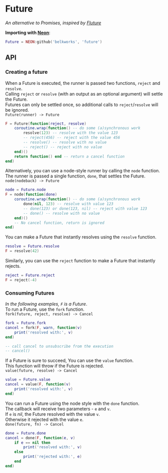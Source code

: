 
# Future
*An alternative to Promises, inspired by [Fluture](https://github.com/fluture-js/Fluture)*

**Importing with [Neon](https://github.com/Belkworks/NEON)**:
```lua
Future = NEON:github('belkworks', 'future')
```
## API
### Creating a future

When a Future is executed, the runner is passed two functions, `reject` and `resolve`.  
Calling `reject` or `resolve` (with an output as an optional argument) will settle the Future.  
Futures can only be settled once, so additional calls to `reject`/`resolve` will be ignored.  
`Future(runner) -> Future`
```lua
F = Future(function(reject, resolve)
    coroutine.wrap(function() -- do some (a)synchronous work
        resolve(123) -- resolve with the value 123
        -- reject(456) -- reject with the value 456
        -- resolve() -- resolve with no value
        -- reject() -- reject with no value
    end)()
    return function() end -- return a cancel function
end)
```

Alternatively, you can use a node-style runner by calling the `node` function.  
The runner is passed a single function, `done`, that settles the Future.  
`node(nodeback) -> Future`
```lua
node = Future.node
F = node(function(done)
    coroutine.wrap(function() -- do some (a)synchronous work
        done(nil, 123) -- resolve with value 123
        -- done(123) or done(123, nil) -- reject with value 123
        -- done() -- resolve with no value
    end)()
    -- No cancel function, return is ignored
end)
```

You can make a Future that instantly resolves using the `resolve` function.
```lua
resolve = Future.resolve
F = resolve(42)
```

Similarly, you can use the `reject` function to make a Future that instantly rejects.
```lua
reject = Future.reject
F = reject(-4)
```

### Consuming Futures
*In the following examples, `F` is a Future*.  
To run a Future, use the `fork` function.  
`fork(future, reject, resolve) -> Cancel`
```lua
fork = Future.fork
cancel = fork(F, warn, function(v)
    print('resolved with:', v)
end)

-- call cancel to unsubscribe from the execution
-- cancel()
```

If a Future is sure to succeed, You can use the `value` function.  
This function will throw if the Future is rejected.  
`value(future, resolve) -> Cancel`
```lua
value = Future.value
cancel = value(F, function(v)
    print('resolved with:', v)
end)
```

You can run a Future using the node style with the `done` function.  
The callback will receive two parameters - `e` and `v`.  
If `e` is *nil*, the Future resolved with the value `v`.  
Otherwise it rejected with the value `e`.  
`done(future, fn) -> Cancel`
```lua
done = Future.done
cancel = done(F, function(e, v)
    if e == nil then
        print('resolved with:', v)
    else
        print('rejected with:', e)
    end
end)
```
